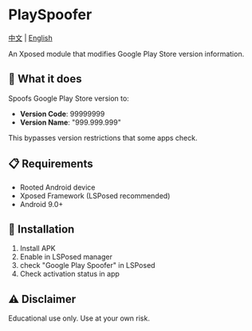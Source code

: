 # PlaySpoofer
[中文](README_zh.md) | [English](README.md)

An Xposed module that modifies Google Play Store version information.

## 🚀 What it does

Spoofs Google Play Store version to:
- **Version Code**: 99999999  
- **Version Name**: "999.999.999"

This bypasses version restrictions that some apps check.

## 📋 Requirements

- Rooted Android device
- Xposed Framework (LSPosed recommended)
- Android 9.0+

## 🔧 Installation

1. Install APK
2. Enable in LSPosed manager
3. check "Google Play Spoofer" in LSPosed
4. Check activation status in app

## ⚠️ Disclaimer

Educational use only. Use at your own risk.
